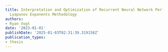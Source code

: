 ```yaml
---
title: Interpretation and Optimization of Recurrent Neural Network Performance Through
  Lyapunov Exponents Methodology
authors:
- Ryan Vogt
date: '2023-01-01'
publishDate: '2025-01-03T02:31:39.319158Z'
publication_types:
- thesis
---
```

